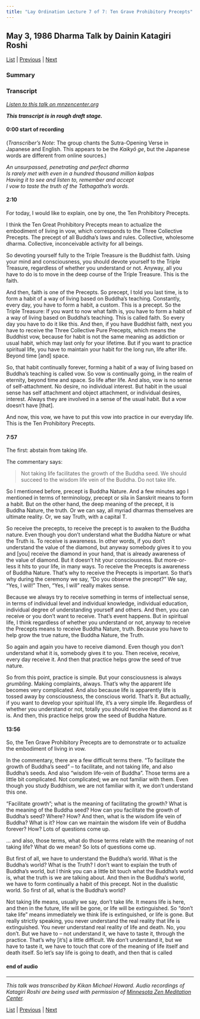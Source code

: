```yaml
---
title: "Lay Ordination Lecture 7 of 7: Ten Grave Prohibitory Precepts"
---
```

## May 3, 1986 Dharma Talk by Dainin Katagiri Roshi

[List](list#1986) \| 
[Previous](1986-03-08-Triple-Treasure-Lecture-1) \| 
[Next](1986-06-28-Turning-the-Three-Poisons-into-Wheels)

### Summary

### Transcript

<a href="https://www.mnzencenter.org/the-dainin-katagiri-audio-archive/ten-grave-prohibitory-precepts" target="_blank">*Listen to this talk on mnzencenter.org*</a>

***This transcript is in rough draft stage.***

<a name="000"></a>
#### 0:00 start of recording

(*Transcriber’s Note*: The group chants the Sutra-Opening Verse in Japanese and English. This appears to be the *Kaikyō ge*, but the Japanese words are different from online sources.)

*An unsurpassed, penetrating and perfect dharma*  
*Is rarely met with even in a hundred thousand million kalpas*  
*Having it to see and listen to, remember and accept*  
*I vow to taste the truth of the Tathagatha’s words.*

#### 2:10

For today, I would like to explain, one by one, the Ten Prohibitory Precepts. 

I think the Ten Great Prohibitory Precepts mean to actualize the embodiment of living in vow, which corresponds to the Three Collective Precepts. The precept of all Buddha’s laws and rules. Collective, wholesome dharma. Collective, inconceivable activity for all beings. 

So devoting yourself fully to the Triple Treasure is the Buddhist faith. Using your mind and consciousness, you should devote yourself to the Triple Treasure, regardless of whether you understand or not. Anyway, all you have to do is to move in the deep course of the Triple Treasure. This is the faith. 

And then, faith is one of the Precepts. So precept, I told you last time, is to form a habit of a way of living based on Buddha’s teaching. Constantly, every day, you have to form a habit, a custom. This is a precept. So the Triple Treasure: If you want to now what faith is, you have to form a habit of a way of living based on Buddha’s teaching. This is called faith. So every day you have to do it like this. And then, if you have Buddhist faith, next you have to receive the Three Collective Pure Precepts, which means the Buddhist vow, because for habit is not the same meaning as addiction or usual habit, which may last only for your lifetime. But if you want to practice spiritual life, you have to maintain your habit for the long run, life after life. Beyond time [and] space. 

So, that habit continually forever, forming a habit of a way of living based on Buddha’s teaching is called vow. So vow is continually going, in the realm of eternity, beyond time and space. So life after life. And also, vow is no sense of self-attachment. No desire, no individual interest. But habit in the usual sense has self attachment and object attachment, or individual desires, interest. Always they are involved in a sense of the usual habit. But a vow doesn’t have [that].

And now, this vow, we have to put this vow into practice in our everyday life. This is the Ten Prohibitory Precepts.

#### 7:57

The first: abstain from taking life. 

The commentary says: 

> Not taking life facilitates the growth of the Buddha seed. We should succeed to the wisdom life vein of the Buddha. Do not take life.

So I mentioned before, precept is Buddha Nature. And a few minutes ago I mentioned in terms of terminology, precept or sila in Sanskrit means to form a habit. But on the other hand, the deep meaning of the precept, it is Buddha Nature, the truth. Or we can say, all myriad dharmas themselves are ultimate reality. Or, we say Truth, with a capital T. 

So receive the precepts, to receive the precept is to awaken to the Buddha nature. Even though you don’t understand what the Buddha Nature or what the Truth is. To receive is awareness. In other words, if you don’t understand the value of the diamond, but anyway somebody gives it to you and [you] receive the diamond in your hand, that is already awareness of the value of diamond. But it doesn’t hit your consciousness. But more-or-less it hits to your life, in many ways. To receive the Precepts is awareness of Buddha Nature. That’s why to receive the Precepts is important. So that’s why during the ceremony we say, “Do you observe the precept?” We say, “Yes, I will!” Then, “Yes, I will” really makes sense. 

Because we always try to receive something in terms of intellectual sense, in terms of individual level and individual knowledge, individual education, individual degree of understanding yourself and others. And then, you can receive or you don’t want to receive. That’s event happens. But in spiritual life, I think regardless of whether you understand or not, anyway to receive the Precepts means to receive Buddha Nature, truth. Because you have to help grow the true nature, the Buddha Nature, the Truth. 

So again and again you have to receive diamond. Even though you don’t understand what it is, somebody gives it to you. Then receive, receive, every day receive it. And then that practice helps grow the seed of true nature. 

So from this point, practice is simple. But your consciousness is always *grumbling*. Making complaints, always. That’s why the apparent life becomes very complicated. And also because life is apparently life is tossed away by consciousness, the conscious world. That’s it. But actually, if you want to develop your spiritual life, it’s a very simple life. Regardless of whether you understand or not, totally you should receive the diamond as it is. And then, this practice helps grow the seed of Buddha Nature. 

#### 13:56

So, the Ten Grave Prohibitory Precepts are to demonstrate or to actualize the embodiment of living in vow. 

In the commentary, there are a few difficult terms there. “To facilitate the growth of Buddha’s seed” – to facilitate, and not taking life, and also Buddha’s seeds. And also “wisdom life-vein of Buddha”. Those terms are a little bit complicated. Not complicated; we are not familiar with them. Even though you study Buddhism, we are not familiar with it, we don’t understand this one. 

“Facilitate growth”; what is the meaning of facilitating the growth? What is the meaning of the Buddha seed? How can you facilitate the growth of Buddha’s seed? Where? How? And then, what is the wisdom life vein of Buddha? What is it? How can we maintain the wisdom life vein of Buddha forever? How? Lots of questions come up. 

... and also, those terms, what do those terms relate with the meaning of not taking life? What do we mean? So lots of questions come up. 

But first of all, we have to understand the Buddha’s world. What is the Buddha’s world? What is the Truth? I don’t want to explain the truth of Buddha’s world, but I think you can a little bit touch what the Buddha’s world is, what the truth is we are talking about. And then in the Buddha’s world, we have to form continually a habit of this precept. Not in the dualistic world. So first of all, what is the Buddha’s world?

Not taking life means, usually we say, don’t take life. It means life is here, and then in the future, life will be gone, or life will be extinguished. So “don’t take life” means immediately we think life is extinguished, or life is gone. But really strictly speaking, you never understand the real reality that life is extinguished. You never understand real reality of life and death. No, you don’t. But we have to – not understand it, we have to taste it, through the practice. That’s why [it’s] a little difficult. We don’t understand it, but we have to taste it, we have to touch that core of the meaning of life itself and death itself. So let’s say life is going to death, and then that is called 




#### end of audio

---

*This talk was transcribed by Kikan Michael Howard. Audio recordings of Katagiri Roshi are being used with permission of [Minnesota Zen Meditation Center](https://www.mnzencenter.org/katagiri-project.html).*

[List](list#1986) \| 
[Previous](1986-03-08-Triple-Treasure-Lecture-1) \| 
[Next](1986-06-28-Turning-the-Three-Poisons-into-Wheels)